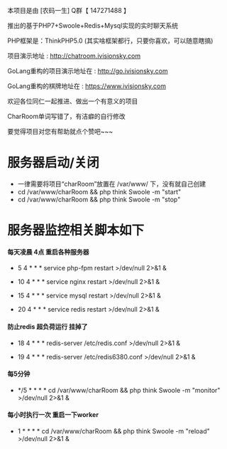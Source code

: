 本项目是由 [农码一生] Q群【 147271488 】

推出的基于PHP7+Swoole+Redis+Mysql实现的实时聊天系统

PHP框架是：ThinkPHP5.0 (其实啥框架都行，只要你喜欢，可以随意瞎搞)

项目演示地址 : http://chatroom.ivisionsky.com

GoLang重构的项目演示地址在 : http://go.ivisionsky.com

GoLang重构的棋牌地址在 : https://www.ivisionsky.com

欢迎各位同仁一起推进、做出一个有意义的项目

CharRoom单词写错了，有洁癖的自行修改

要觉得项目对您有帮助就点个赞吧~~~

服务器启动/关闭
===============
 + 一律需要将项目“charRoom”放置在 /var/www/ 下，没有就自己创建
 + cd /var/www/charRoom  && php think Swoole -m "start"
 + cd /var/www/charRoom  && php think Swoole -m "stop"
 
服务器监控相关脚本如下
===============

#### 每天凌晨 4点 重启各种服务器
 + 5  4 * * * service php-fpm restart  >/dev/null 2>&1 &

 + 10 4 * * * service nginx restart  >/dev/null 2>&1 &

 + 15 4 * * * service mysql restart  >/dev/null 2>&1 &

 + 20 4 * * * service redis restart  >/dev/null 2>&1 &
 
#### 防止redis 超负荷运行 挂掉了
 + 18 4 * * * redis-server  /etc/redis.conf  >/dev/null 2>&1 &

 + 19 4 * * * redis-server  /etc/redis6380.conf  >/dev/null 2>&1 &

#### 每5分钟
 + */5 * * * * cd /var/www/charRoom  && php think Swoole -m "monitor"  >/dev/null 2>&1 &

#### 每小时执行一次 重启一下worker
 + 1 * * * *  cd /var/www/charRoom  && php think Swoole -m "reload"  >/dev/null 2>&1 &
